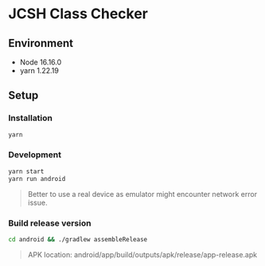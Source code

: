 # JCSH Class Checker

## Environment

- Node 16.16.0
- yarn 1.22.19

## Setup

### Installation

```bash
yarn
```

### Development

```bash
yarn start
yarn run android
```

> Better to use a real device as emulator might encounter network error issue.

### Build release version

```bash
cd android && ./gradlew assembleRelease
```

> APK location: android/app/build/outputs/apk/release/app-release.apk

